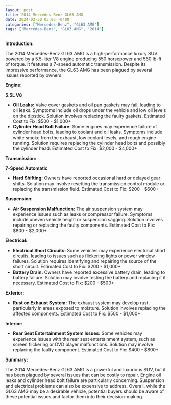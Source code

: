 ```yaml
---
layout: post
title: 2014 Mercedes-Benz GL63 AMG
date: 2024-03-30 05:05 -0400
categories: ["Mercedes-Benz", "GL63 AMG"]
tags: ["Mercedes-Benz", "GL63 AMG", "2014"]
---
```

**Introduction:**

The 2014 Mercedes-Benz GL63 AMG is a high-performance luxury SUV powered by a 5.5-liter V8 engine producing 550 horsepower and 560 lb-ft of torque. It features a 7-speed automatic transmission. Despite its impressive performance, the GL63 AMG has been plagued by several issues reported by owners.

**Engine:**

**5.5L V8**

* **Oil Leaks:** Valve cover gaskets and oil pan gaskets may fail, leading to oil leaks. Symptoms include oil drops under the vehicle and low oil levels on the dipstick. Solution involves replacing the faulty gaskets. Estimated Cost to Fix: $500 - $1,000+
* **Cylinder Head Bolt Failure:** Some engines may experience failure of cylinder head bolts, leading to coolant and oil leaks. Symptoms include white smoke from the exhaust, low coolant levels, and rough engine running. Solution requires replacing the cylinder head bolts and possibly the cylinder head. Estimated Cost to Fix: $2,000 - $4,000+

**Transmission:**

**7-Speed Automatic**

* **Hard Shifting:** Owners have reported occasional hard or delayed gear shifts. Solution may involve resetting the transmission control module or replacing the transmission fluid. Estimated Cost to Fix: $200 - $600+

**Suspension:**

* **Air Suspension Malfunction:** The air suspension system may experience issues such as leaks or compressor failure. Symptoms include uneven vehicle height or suspension sagging. Solution involves repairing or replacing the faulty components. Estimated Cost to Fix: $800 - $2,000+

**Electrical:**

* **Electrical Short Circuits:** Some vehicles may experience electrical short circuits, leading to issues such as flickering lights or power window failures. Solution requires identifying and repairing the source of the short circuit. Estimated Cost to Fix: $200 - $1,000+
* **Battery Drain:** Owners have reported excessive battery drain, leading to battery failure. Solution may involve testing the battery and replacing it if necessary. Estimated Cost to Fix: $200 - $500+

**Exterior:**

* **Rust on Exhaust System:** The exhaust system may develop rust, particularly in areas exposed to moisture. Solution involves replacing the affected components. Estimated Cost to Fix: $500 - $1,000+

**Interior:**

* **Rear Seat Entertainment System Issues:** Some vehicles may experience issues with the rear seat entertainment system, such as screen flickering or DVD player malfunctions. Solution may involve replacing the faulty component. Estimated Cost to Fix: $400 - $800+

**Summary:**

The 2014 Mercedes-Benz GL63 AMG is a powerful and luxurious SUV, but it has been plagued by several issues that can be costly to repair. Engine oil leaks and cylinder head bolt failure are particularly concerning. Suspension and electrical problems can also be expensive to address. Overall, while the GL63 AMG may be a desirable vehicle, potential buyers should be aware of these potential issues and factor them into their decision-making.
